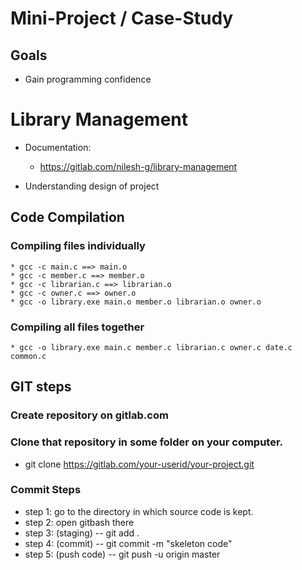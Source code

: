 # Mini-Project / Case-Study

## Goals
* Gain programming confidence

# Library Management

* Documentation:
	* https://gitlab.com/nilesh-g/library-management

* Understanding design of project


## Code Compilation

### Compiling files individually
	* gcc -c main.c ==> main.o
	* gcc -c member.c ==> member.o
	* gcc -c librarian.c ==> librarian.o
	* gcc -c owner.c ==> owner.o
	* gcc -o library.exe main.o member.o librarian.o owner.o

### Compiling all files together
	* gcc -o library.exe main.c member.c librarian.c owner.c date.c common.c

## GIT steps

### Create repository on gitlab.com

### Clone that repository in some folder on your computer.
* git clone https://gitlab.com/your-userid/your-project.git

### Commit Steps
* step 1: go to the directory in which source code is kept.
* step 2: open gitbash there
* step 3: (staging) -- git add .
* step 4: (commit) -- git commit -m "skeleton code"
* step 5: (push code) -- git push -u origin master

